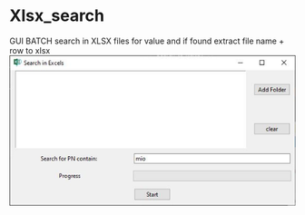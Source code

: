 # Xlsx_search
GUI BATCH search in XLSX files for value and if found extract file name + row to xlsx
<img src="/main.JPG" />
